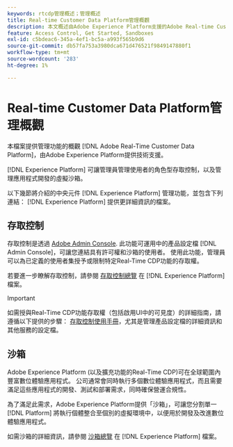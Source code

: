 ```yaml
---
keywords: rtcdp管理概述；管理概述
title: Real-time Customer Data Platform管理概觀
description: 本文概述由Adobe Experience Platform支援的Adobe Real-time Customer Data Platform管理功能。
feature: Access Control, Get Started, Sandboxes
exl-id: c5bdeac6-345a-4ef1-bc5a-a993f565b9d6
source-git-commit: db57fa753a3980dca671d476521f9849147880f1
workflow-type: tm+mt
source-wordcount: '283'
ht-degree: 1%

---
```


# Real-time Customer Data Platform管理概觀

本檔案提供管理功能的概觀 [!DNL Adobe Real-Time Customer Data Platform]，由Adobe Experience Platform提供技術支援。

[!DNL Experience Platform] 可讓管理員管理使用者的角色型存取控制，以及管理應用程式開發的虛擬沙箱。

以下幾節將介紹的中央元件 [!DNL Experience Platform] 管理功能，並包含下列連結： [!DNL Experience Platform] 提供更詳細資訊的檔案。

## 存取控制

存取控制是透過 [Adobe Admin Console](https://adminconsole.adobe.com). 此功能可運用中的產品設定檔 [!DNL Admin Console]，可讓您連結具有許可權和沙箱的使用者。 使用此功能，管理員可以為已定義的使用者集授予或限制特定Real-Time CDP功能的存取權。

若要進一步瞭解存取控制，請參閱 [存取控制總覽](../../access-control/home.md) 在 [!DNL Experience Platform] 檔案。

>[!IMPORTANT]
>
>如需授與Real-Time CDP功能存取權（包括啟用UI中的可見度）的詳細指南，請遵循以下提供的步驟： [存取控制使用手冊](../../access-control/ui/overview.md)，尤其是管理產品設定檔的詳細資訊和其他服務的設定檔。

## 沙箱

Adobe Experience Platform (以及擴充功能的Real-Time CDP)可在全球範圍內豐富數位體驗應用程式。 公司通常會同時執行多個數位體驗應用程式，而且需要滿足這些應用程式的開發、測試和部署需求，同時確保營運合規性。

為了滿足此需求，Adobe Experience Platform提供「沙箱」，可讓您分割單一 [!DNL Platform] 將執行個體整合至個別的虛擬環境中，以便用於開發及改進數位體驗應用程式。

如需沙箱的詳細資訊，請參閱 [沙箱總覽](../../sandboxes/home.md) 在 [!DNL Experience Platform] 檔案。

